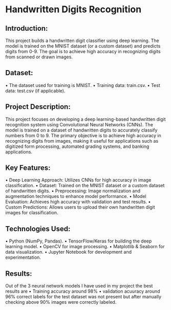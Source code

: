 # Handwritten Digits Recognition
## Introduction:
This project builds a handwritten digit classifier using deep learning. The model is trained on the MNIST dataset (or a custom dataset) and predicts digits from 0-9. The goal is to achieve high accuracy in recognizing digits from scanned or drawn images.
## Dataset:
  • The dataset used for training is MNIST.
  • Training data: train.csv.
  • Test data: test.csv (if applicable).
## Project Description:
This project focuses on developing a deep learning-based handwritten digit recognition system using Convolutional Neural Networks (CNNs). The model is trained on a dataset of handwritten digits to accurately classify numbers from 0 to 9. The primary objective is to achieve high accuracy in recognizing digits from images, making it useful for applications such as digitized form processing, automated grading systems, and banking applications.

## Key Features:
 • Deep Learning Approach: Utilizes CNNs for high accuracy in image classification.
 • Dataset: Trained on the MNIST dataset or a custom dataset of handwritten digits.
 • Preprocessing: Image normalization and augmentation techniques to enhance model performance.
 • Model Evaluation: Achieves high accuracy with validation and test results.
 • Custom Predictions: Allows users to upload their own handwritten digit images for classification.

## Technologies Used:
• Python (NumPy, Pandas).
• TensorFlow/Keras for building the deep learning model.
• OpenCV for image processing.
• Matplotlib & Seaborn for data visualization.
• Jupyter Notebook for development and experimentation.
## Results:
Out of the 3 neural network models I have used in my project the best results are
• Training accuracy around 98%
• validation acuuracy around 96%
correct labels for the test dataset was not present but after manually checking above 90% images were correctly labeled.
